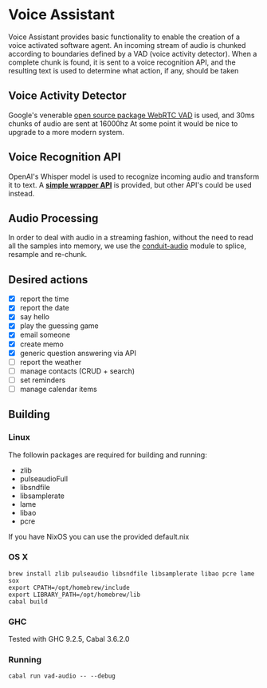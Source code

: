 # Voice Assistant
Voice Assistant provides basic functionality to enable the creation of a voice activated software agent.
An incoming stream of audio is chunked according to boundaries defined by a VAD (voice activity detector).
When a complete chunk is found, it is sent to a voice recognition API, and the resulting text is used to determine
what action, if any, should be taken

## Voice Activity Detector
Google's venerable [open source package WebRTC VAD](https://hackage.haskell.org/package/webrtc-vad) is used, and 30ms chunks of audio are sent at 16000hz
At some point it would be nice to upgrade to a more modern system.

## Voice Recognition API

OpenAI's Whisper model is used to recognize incoming audio and transform it to text.
A [**simple wrapper API**](https://gitlab.com/ludflu/whisper-asr) is provided, but other API's could be used instead.

## Audio Processing

In order to deal with audio in a streaming fashion, without the need to read all the samples into memory,
we use the [conduit-audio](https://hackage.haskell.org/package/conduit-audio) module to splice, resample and re-chunk.

## Desired actions

- [x] report the time
- [x] report the date
- [x] say hello
- [x] play the guessing game
- [x] email someone
- [x] create memo
- [x] generic question answering via API
- [ ] report the weather
- [ ] manage contacts (CRUD + search)
- [ ] set reminders
- [ ] manage calendar items

## Building

### Linux

The followin packages are required for building and running:

 - zlib
 - pulseaudioFull
 - libsndfile
 - libsamplerate
 - lame
 - libao
 - pcre

If you have NixOS you can use the provided default.nix

### OS X

```
brew install zlib pulseaudio libsndfile libsamplerate libao pcre lame sox
export CPATH=/opt/homebrew/include
export LIBRARY_PATH=/opt/homebrew/lib
cabal build
```

### GHC

Tested with GHC 9.2.5, Cabal 3.6.2.0


### Running

`cabal run vad-audio -- --debug`

